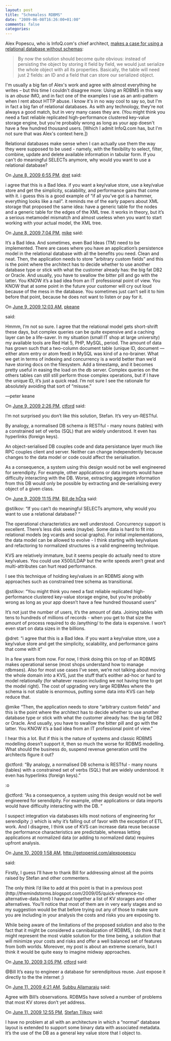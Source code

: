 ```yaml
---
layout: post
title: "Schemaless RDBMS"
date: "2009-06-08T16:26:00+01:00"
comments: false
categories: 
---
```


<p>Alex Popescu, who is InfoQ.com's chief architect, <a href="http://themindstorms.blogspot.com/2009/06/schema-less-relational-database.html">makes a case for using a relational database without schemas</a>:</p>

<blockquote>
<p>By now the solution should become quite obvious: instead of persisting the object by storing it field by field, we would just serialize the whole object with all its properties. Basically, the table will need just 2 fields: an ID and a field that can store our serialized object.</p>
</blockquote>

<p>I'm usually a big fan of Alex's work and agree with almost everything he writes – but this time I couldn't disagree more: Using an RDBMS in this way is an <em>abuse</em> IMO, and in fact one of the examples I use as an anti-pattern when I rent about HTTP abuse. I know it's in no way cool to say so, but I'm in fact a big fan of relational databases. As with any technology, they're not always a good match, but in very many cases they are. (You might think you need a fast reliable replicated high-performance clustered key-value storage engine, but you're probably wrong as long as your app doesn't have a few hundred thousand users. [Which I admit InfoQ.com has, but I'm not sure that was Alex's context here.]) </p>

<p>Relational databases make sense when I can actually use them the way they were supposed to be used - namely, with the flexibility to select, filter, combine, update and delete available information in tabular form. If you can't do meaningful SELECTs anymore, why would you want to use a relational database? </p>

<section class="comments">



<div class="comment" id="comment-1991">
On <a href="#comment-1991" title="Permalink to this comment">June  8, 2009  6:55 PM</a>, <a href="http://dret.net/netdret/" title="http://dret.net/netdret/" rel="nofollow">dret</a>
said:
<p>i agree that this is a Bad Idea. if you want a key/value store, use a key/value store and get the simplicity, scalability, and performance gains that come with it. i guess this is a good example of &#8220;if all you&#8217;ve got is a hammer, everything looks like a nail&#8221;. it reminds me of the early papers about XML storage that proposed the same idea: have a generic table for the nodes and a generic table for the edges of the XML tree. it works in theory, but it&#8217;s a serious metamodel mismatch and almost useless when you want to start working with your actual model, the XML tree.</p>


<div class="comment" id="comment-1992">
On <a href="#comment-1992" title="Permalink to this comment">June  8, 2009  7:04 PM</a>, <a href="http://www.mhaller.de/" title="http://www.mhaller.de/" rel="nofollow">mike</a>
said:
<p>It&#8217;s a Bad Idea. And sometimes, even Bad Ideas (TM) need to be implemented. There are cases where you have an application&#8217;s persistence model in the relational database with all the benefits you need. Clean and neat. Then, the application needs to store &#8220;arbitrary custom fields&#8221; and this is the point where the architect has to decide whether to use another database type or stick with what the customer already has: the big fat DB2 or Oracle. And usually, you have to swallow the bitter pill and go with the latter. You KNOW it&#8217;s a bad idea from an IT professional point of view. You KNOW that at some point in the future your customer will cry out loud because of the mess in the database. You sometimes just can&#8217;t sell it to him before that point, because he does not want to listen or pay for it.</p>


<div class="comment" id="comment-1993">
On <a href="#comment-1993" title="Permalink to this comment">June  9, 2009 12:03 AM</a>, <a href="http://blogs.law.harvard.edu/pkeane" title="http://blogs.law.harvard.edu/pkeane" rel="nofollow">pkeane</a>

<a href="http://blogs.law.harvard.edu/pkeane" class="commenter-profile"></a>
said:
<p>Hmmm, I&#8217;m not so sure.  I agree that the relational model gets short-shrift these days, but complex queries can be quite expensive and a caching layer can be a life-saver.  In my situation (small IT shop at large university) my available tools are Red Hat 5, PHP, MySQL, period.  The amount of data has grown such that a two-column document table (unique ID, document &#8212; either atom entry or atom feed) in MySQL was kind of a no-brainer.  What we get in terms of indexing and concurrency is a world better than we&#8217;d have storing docs on the filesystem.  Add a timestamp, and it becomes pretty useful in easing the load on the db server.  Complex queries on the others tables can still still perform those complex operations, but if I have the unique ID, it&#8217;s just a quick read.  I&#8217;m not sure I see the rationale for absolutely avoiding that sort of &#8220;misuse.&#8221;</p>

<p>&#8212;peter keane</p>


<div class="comment" id="comment-1994">
On <a href="#comment-1994" title="Permalink to this comment">June  9, 2009  2:26 PM</a>, <a href="http://literateprogrammer.blogspot.com/" title="http://literateprogrammer.blogspot.com/" rel="nofollow">ctford</a>
said:
<p>I&#8217;m not surprised you don&#8217;t like this solution, Stefan. It&#8217;s very un-RESTful.</p>

<p>By analogy, a normalised DB schema <i>is</i> RESTful - many nouns (tables) with a constrained set of verbs (SQL) that are widely understood. It even has hyperlinks (foreign keys).</p>

<p>An object-serialised DB couples code and data persistance layer much like RPC couples client and server. Neither can change independently because changes to the data model or code could affect the serialisation.</p>

<p>As a consequence, a system using this design would not be well engineered for serendipity. For example, other applications or data imports would have difficulty interacting with the DB. Worse, extracting aggregate information from this DB would only be possible by extracting and de-serialising every object of a given class.</p>


<div class="comment" id="comment-1995">
On <a href="#comment-1995" title="Permalink to this comment">June  9, 2009 11:15 PM</a>, <a href="http://dehora.net/journal" title="http://dehora.net/journal" rel="nofollow">Bill de hÓra</a>
said:
<p>@stilkov: &#8220;If you can&#8217;t do meaningful SELECTs anymore, why would you want to use a relational database? &#8220;</p>

<p>The operational characteristics are well understood. Concurrency support is excellent. There&#8217;s less disk seeks (maybe). Some data is hard to fit into relational models (eg vcards and social graphs). For initial implementations, the data model can be allowed to evolve - I think starting with key/values and refactoring to normalized structures is a valid engineering technique.</p>

<p>KVS are relatively immature, but it seems people do actually need to store key/values. You could use X500/LDAP but the write speeds aren&#8217;t great and multi-attributes can hurt read performance. </p>

<p>I see this technique of holding key/values in an RDBMS along with approaches such as constrained tree schema as transitional.</p>

<p>@stilkov: &#8220;You might think you need a fast reliable replicated high-performance clustered key-value storage engine, but you&#8217;re probably wrong as long as your app doesn&#8217;t have a few hundred thousand users&#8221;</p>

<p>It&#8217;s not just the number of users, it&#8217;s the amount of data. Joining tables with tens to hundreds of millions of records - when you get to that size the amount of process required to do /anything/ to the data is expensive. I won&#8217;t even start on data sizes in the billions.</p>

<p>@dret: &#8220;i agree that this is a Bad Idea. if you want a key/value store, use a key/value store and get the simplicity, scalability, and performance gains that come with it&#8221;</p>

<p>In a few years from now. For now, I think doing this on top of an RDBMS makes operational sense (most shops understand how to manage rdbmses). Also for most use cases I&#8217;ve seen, we&#8217;re not talking about moving the whole domain into a KVS, just the stuff that&#8217;s eoither ad-hoc or hard to model relationally (for whatever reason including we not having time to get the model right). The cost of upgrading very large RDBMes where the schema is not stable is enormous, putting some data into KVS can help reduce that.</p>

<p>@mike &#8220;Then, the application needs to store “arbitrary custom fields” and this is the point where the architect has to decide whether to use another database type or stick with what the customer already has: the big fat DB2 or Oracle. And usually, you have to swallow the bitter pill and go with the latter. You KNOW it’s a bad idea from an IT professional point of view.&#8221;</p>

<p>I hear this a lot. But if this is the nature of systems and classic RDBMS modelling doesn&#8217;t support it, then so much the worse for RDBMS modelling. What should the business do, suspend revenue generation until the architects figure it out?</p>

<p>@ctford: &#8220;By analogy, a normalised DB schema is RESTful - many nouns (tables) with a constrained set of verbs (SQL) that are widely understood. It even has hyperlinks (foreign keys).&#8221;</p>

<p>:o</p>

<p>@ctford: &#8220;As a consequence, a system using this design would not be well engineered for serendipity. For example, other applications or data imports would have difficulty interacting with the DB. &#8220;</p>

<p>I suspect integration via databases kills most notions of engineering for serendipity ;) which is why it&#8217;s falling out of favor with the exception of ETL work. And I disagree, I think use of KVS can increase data reuse because the performance characteristics are predictable, whereas letting applications at normalized data (or adding to normalized data) requires upfront analysis.</p>


<div class="comment" id="comment-1996">
On <a href="#comment-1996" title="Permalink to this comment">June 10, 2009  1:58 AM</a>, <a href="http://themindstorms.blogspot.com" title="http://themindstorms.blogspot.com" rel="nofollow">http://getopenid.com/alexpopescu</a>

<a href="http://themindstorms.blogspot.com" class="commenter-profile"></a>
said:
<p>Firstly, I guess I&#8217;ll have to thank Bill for addressing almost all the points raised by Stefan and other commenters. </p>

<p>The only think I&#8217;d like to add at this point is that in a previous post (http://themindstorms.blogspot.com/2009/05/quick-reference-to-alternative-data.html) I have put together a list of KV storages and other alternatives. You&#8217;ll notice that most of them are in very early stages and so my suggestion would be that before trying out any of those to make sure you are including in your analysis the costs and risks you are exposing to. </p>

<p>While being aware of the limitations of the proposed solution and also to the fact that it might be considered a cannibalization of RDBMS, I do think that it might represent the most viable solution for the time being, a solution that will minimize your costs and risks and offer a well balanced set of features from both worlds. Moreover, my post is about an extreme scenario, but I think it would be quite easy to imagine midway approaches.</p>


<div class="comment" id="comment-1998">
On <a href="#comment-1998" title="Permalink to this comment">June 10, 2009  3:05 PM</a>, <a href="http://literateprogrammer.blogspot.com/" title="http://literateprogrammer.blogspot.com/" rel="nofollow">ctford</a>
said:
<p>@Bill It&#8217;s easy to engineer a database for serendipitous reuse. Just expose it directly to the the internet ;)</p>


<div class="comment" id="comment-1999">
On <a href="#comment-1999" title="Permalink to this comment">June 11, 2009  4:21 AM</a>, <a href="http://www.subbu.org" title="http://www.subbu.org" rel="nofollow">Subbu Allamaraju</a>
said:
<p>Agree with Bill&#8217;s observations. RDBMSs have solved a number of problems that most KV stores don&#8217;t yet address. </p>


<div class="comment" id="comment-2000">
On <a href="#comment-2000" title="Permalink to this comment">June 11, 2009 12:55 PM</a>, 
<a href="/en/staff/st/">Stefan Tilkov</a>
said:
<p>I have no problem at all with an architecture in which a &#8220;normal&#8221; database layout is extended to support some binary data with associated metadata. It&#8217;s the use of the DB as a general key value store that I object to.</p>


</section>

